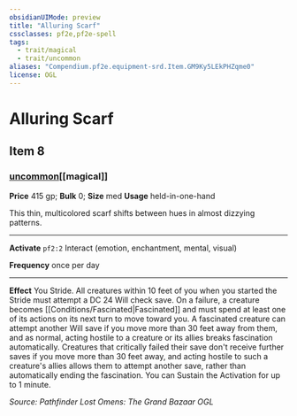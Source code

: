 ```yaml
---
obsidianUIMode: preview
title: "Alluring Scarf"
cssclasses: pf2e,pf2e-spell
tags:
  - trait/magical
  - trait/uncommon
aliases: "Compendium.pf2e.equipment-srd.Item.GM9Ky5LEkPHZqme0"
license: OGL
---
```

# Alluring Scarf
## Item 8
### [uncommon](uncommon "Uncommon Rarity Trait")[[magical]]


**Price** 415 gp; 
**Bulk** 0; **Size** med
**Usage** held-in-one-hand

This thin, multicolored scarf shifts between hues in almost dizzying patterns.

* * *

**Activate** `pf2:2` Interact (emotion, enchantment, mental, visual)

**Frequency** once per day

* * *

**Effect** You Stride. All creatures within 10 feet of you when you started the Stride must attempt a DC 24 Will check save. On a failure, a creature becomes [[Conditions/Fascinated|Fascinated]] and must spend at least one of its actions on its next turn to move toward you. A fascinated creature can attempt another Will save if you move more than 30 feet away from them, and as normal, acting hostile to a creature or its allies breaks fascination automatically. Creatures that critically failed their save don't receive further saves if you move more than 30 feet away, and acting hostile to such a creature's allies allows them to attempt another save, rather than automatically ending the fascination. You can Sustain the Activation for up to 1 minute.

*Source: Pathfinder Lost Omens: The Grand Bazaar*
*OGL*